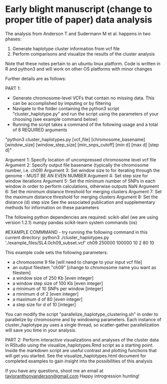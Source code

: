 # Early blight manuscript (change to proper title of paper) data analysis

The analysis from Anderson T and Sudermann M et al. happens in two phases:

1) Generate haplotype cluster information from vcf file
2) Perform comparisons and visualize the results of the cluster analysis

Note that these notes pertain to an ubuntu linux platform. Code is written in R and python3 and will work on other OS platforms with minor changes

Further details are as follows:

PART 1:
- Generate chromosome-level VCFs that contain no missing data. This can be accomplished by imputing or by filtering
- Navigate to the folder containing the python3 script "cluster_haplotype.py" and run the script using the parameters of your choosing (see example command below)
- Running the script takes a command of the following usage and a total of 8 REQUIRED arguments

"python3 cluster_haplotypes.py [vcf_file] [chromosome_basename] [window_size] [window_step_size] [min_snps_cutoff] [min d] [max d] [step d]"

Argument 1: Specify location of uncompressed chromosome level vcf file
Argument 2: Specify output file basename (typically the chromosome number, i.e. ch09)
Argument 3: Set window size to for iterating through the genome - MUST BE AN EVEN NUMBER
Argument 4: Set step size for window iterations
Argument 5: Set the minimum number of SNPs in each window in order to perform calculations, otherwise outputs NaN
Argument 6: Set the minimum distance threshold for merging clusters
Argument 7: Set the maximum distance threshold for merging clusters
Argument 8: Set the distance (d) step size
See the associated publication and supplementary methods for information on these parameters

The following python dependencies are required:
scikit-allel (we are using version 1.2.1)
numpy
pandas
scikit-learn
system commands (os)

#EXAMPLE COMMMAND - try running the following command in this current directory:
python3 ./cluster_haplotypes.py './example_files/SL4.0ch09_subset.vcf' ch09 250000 100000 10 2 80 10

This example code sets the following parameters:
- a chromosome 9 file [will need to change to your input vcf file]
- an output filestem "ch09" [change to chromosome name you want as filestem]
- a window size of 250 Kb [even integer]
- a window step size of 100 Kb [even integer]
- a minimum of 10 SNPs per window [integer]
- a minimum d of 2 [even integer]
- a maximum d of 80 [even integer]
- a step size for d of 10 [integer]

You can modify the script "parallelize_haplotype_clustering.sh" in order to parallelize by chromosome and by windowing parameters.
Each instance of cluster_haplotype.py uses a single thread, so scatter-gather parallelization will save you time in your analysis.

PART 2:
Perform interactive visualizations and analyses of the cluster data in RStudio using the visualize_haplotypes.Rmd script as a starting point.
Inside the markdown script are useful contrast and plotting functions that will get you started.
See the visualize_haplotypes.html document for completed examples to gain insight into the possibilities of this analysis

If you have any questions, shoot me an email at tayloranthonyanderson@gmail.com
Happy introgression hunting!


